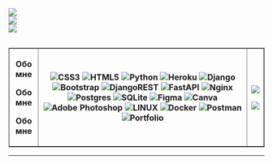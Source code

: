 <div style="display: flex;">

![](https://github-readme-stats.vercel.app/api?username=Akam18&theme=dracula&hide_border=false&include_all_commits=false&count_private=false)<br/>
![](https://github-readme-streak-stats.herokuapp.com/?user=Akam18&theme=dracula&hide_border=false)<br/>
![](https://github-readme-stats.vercel.app/api/top-langs/?username=Akam18&theme=dracula&hide_border=false&include_all_commits=false&count_private=false&layout=compact)

</div>

<table border="1">
<th>

<p> Обо мне</p>
<p> Обо мне</p>
<p> Обо мне</p>


</th>
<th>

![CSS3](https://img.shields.io/badge/css3-%231572B6.svg?style=for-the-badge&logo=css3&logoColor=white) ![HTML5](https://img.shields.io/badge/html5-%23E34F26.svg?style=for-the-badge&logo=html5&logoColor=white) ![Python](https://img.shields.io/badge/python-3670A0?style=for-the-badge&logo=python&logoColor=ffdd54) ![Heroku](https://img.shields.io/badge/heroku-%23430098.svg?style=for-the-badge&logo=heroku&logoColor=white) ![Django](https://img.shields.io/badge/django-%23092E20.svg?style=for-the-badge&logo=django&logoColor=white) ![Bootstrap](https://img.shields.io/badge/bootstrap-%23563D7C.svg?style=for-the-badge&logo=bootstrap&logoColor=white) ![DjangoREST](https://img.shields.io/badge/DJANGO-REST-ff1709?style=for-the-badge&logo=django&logoColor=white&color=ff1709&labelColor=gray) ![FastAPI](https://img.shields.io/badge/FastAPI-005571?style=for-the-badge&logo=fastapi) ![Nginx](https://img.shields.io/badge/nginx-%23009639.svg?style=for-the-badge&logo=nginx&logoColor=white) ![Postgres](https://img.shields.io/badge/postgres-%23316192.svg?style=for-the-badge&logo=postgresql&logoColor=white) ![SQLite](https://img.shields.io/badge/sqlite-%2307405e.svg?style=for-the-badge&logo=sqlite&logoColor=white) 	![Figma](https://img.shields.io/badge/figma-%23F24E1E.svg?style=for-the-badge&logo=figma&logoColor=white) ![Canva](https://img.shields.io/badge/Canva-%2300C4CC.svg?style=for-the-badge&logo=Canva&logoColor=white) ![Adobe Photoshop](https://img.shields.io/badge/adobephotoshop-%2331A8FF.svg?style=for-the-badge&logo=adobephotoshop&logoColor=white) ![LINUX](https://img.shields.io/badge/Linux-FCC624?style=for-the-badge&logo=linux&logoColor=black) ![Docker](https://img.shields.io/badge/docker-%230db7ed.svg?style=for-the-badge&logo=docker&logoColor=white) ![Postman](https://img.shields.io/badge/Postman-FF6C37?style=for-the-badge&logo=postman&logoColor=white) ![Portfolio](https://img.shields.io/badge/Portfolio-%23000000.svg?style=for-the-badge&logo=firefox&logoColor=#FF7139)


</th>
<th>

![](https://github-profile-trophy.vercel.app/?username=Akam18&theme=radical&no-frame=true&no-bg=true&margin-w=4)

[![](https://visitcount.itsvg.in/api?id=Akam18&icon=0&color=0)](https://visitcount.itsvg.in)


</th>


</table>






---

<!-- Proudly created with GPRM ( https://gprm.itsvg.in ) -->
